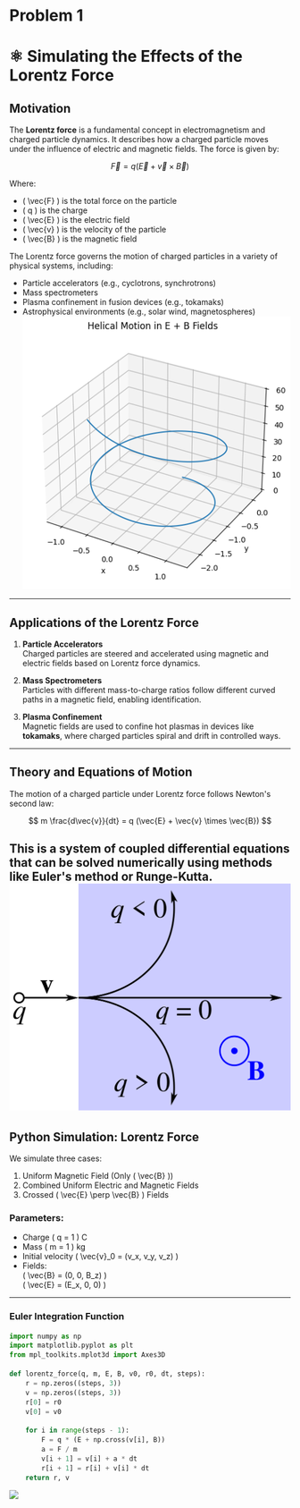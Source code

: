 # Problem 1
# ⚛️ Simulating the Effects of the Lorentz Force

##  Motivation

The **Lorentz force** is a fundamental concept in electromagnetism and charged particle dynamics. It describes how a charged particle moves under the influence of electric and magnetic fields. The force is given by:

$$
\vec{F} = q (\vec{E} + \vec{v} \times \vec{B})
$$

Where:

- \( \vec{F} \) is the total force on the particle  
- \( q \) is the charge  
- \( \vec{E} \) is the electric field  
- \( \vec{v} \) is the velocity of the particle  
- \( \vec{B} \) is the magnetic field

The Lorentz force governs the motion of charged particles in a variety of physical systems, including:

- Particle accelerators (e.g., cyclotrons, synchrotrons)  
- Mass spectrometers  
- Plasma confinement in fusion devices (e.g., tokamaks)  
- Astrophysical environments (e.g., solar wind, magnetospheres)
![](8.png)
---

##  Applications of the Lorentz Force

1. **Particle Accelerators**  
   Charged particles are steered and accelerated using magnetic and electric fields based on Lorentz force dynamics.

2. **Mass Spectrometers**  
   Particles with different mass-to-charge ratios follow different curved paths in a magnetic field, enabling identification.

3. **Plasma Confinement**  
   Magnetic fields are used to confine hot plasmas in devices like **tokamaks**, where charged particles spiral and drift in controlled ways.

---

##  Theory and Equations of Motion

The motion of a charged particle under Lorentz force follows Newton's second law:

$$
m \frac{d\vec{v}}{dt} = q (\vec{E} + \vec{v} \times \vec{B})
$$

This is a system of coupled differential equations that can be solved numerically using methods like **Euler's method** or **Runge-Kutta**.
![](Lorentz_force.svg.png)
---

## Python Simulation: Lorentz Force

We simulate three cases:

1. Uniform Magnetic Field (Only \( \vec{B} \))  
2. Combined Uniform Electric and Magnetic Fields  
3. Crossed \( \vec{E} \perp \vec{B} \) Fields

###  Parameters:

- Charge \( q = 1 \) C  
- Mass \( m = 1 \) kg  
- Initial velocity \( \vec{v}_0 = (v_x, v_y, v_z) \)  
- Fields:  
  \( \vec{B} = (0, 0, B_z) \)  
  \( \vec{E} = (E_x, 0, 0) \)

---

###  Euler Integration Function

```python
import numpy as np
import matplotlib.pyplot as plt
from mpl_toolkits.mplot3d import Axes3D

def lorentz_force(q, m, E, B, v0, r0, dt, steps):
    r = np.zeros((steps, 3))
    v = np.zeros((steps, 3))
    r[0] = r0
    v[0] = v0
    
    for i in range(steps - 1):
        F = q * (E + np.cross(v[i], B))
        a = F / m
        v[i + 1] = v[i] + a * dt
        r[i + 1] = r[i] + v[i] * dt
    return r, v

```
![](??.png)